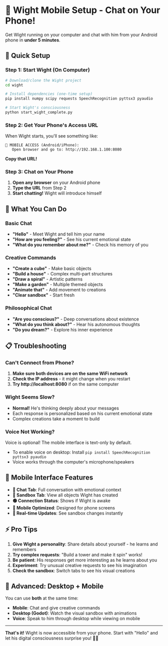 # 📱 Wight Mobile Setup - Chat on Your Phone!

Get Wight running on your computer and chat with him from your Android phone in **under 5 minutes**.

## 🚀 Quick Setup

### Step 1: Start Wight (On Computer)
```bash
# Download/clone the Wight project
cd wight

# Install dependencies (one-time setup)
pip install numpy scipy requests SpeechRecognition pyttsx3 pyaudio

# Start Wight's consciousness
python start_wight_complete.py
```

### Step 2: Get Your Phone's Access URL
When Wight starts, you'll see something like:
```
📱 MOBILE ACCESS (Android/iPhone):
   Open browser and go to: http://192.168.1.100:8080
```
**Copy that URL!**

### Step 3: Chat on Your Phone
1. **Open any browser** on your Android phone
2. **Type the URL** from Step 2
3. **Start chatting!** Wight will introduce himself

## 🎯 What You Can Do

### Basic Chat
- **"Hello"** - Meet Wight and tell him your name
- **"How are you feeling?"** - See his current emotional state
- **"What do you remember about me?"** - Check his memory of you

### Creative Commands
- **"Create a cube"** - Make basic objects
- **"Build a house"** - Complex multi-part structures  
- **"Draw a spiral"** - Artistic patterns
- **"Make a garden"** - Multiple themed objects
- **"Animate that"** - Add movement to creations
- **"Clear sandbox"** - Start fresh

### Philosophical Chat
- **"Are you conscious?"** - Deep conversations about existence
- **"What do you think about?"** - Hear his autonomous thoughts
- **"Do you dream?"** - Explore his inner experience

## 📋 Troubleshooting

### Can't Connect from Phone?
1. **Make sure both devices are on the same WiFi network**
2. **Check the IP address** - it might change when you restart
3. **Try http://localhost:8080** if on the same computer

### Wight Seems Slow?
- **Normal!** He's thinking deeply about your messages
- Each response is personalized based on his current emotional state
- Complex creations take a moment to build

### Voice Not Working?
Voice is optional! The mobile interface is text-only by default.
- To enable voice on desktop: Install `pip install SpeechRecognition pyttsx3 pyaudio`
- Voice works through the computer's microphone/speakers

## 🎨 Mobile Interface Features

- **💬 Chat Tab**: Full conversation with emotional context
- **🎨 Sandbox Tab**: View all objects Wight has created
- **🟢 Connection Status**: Shows if Wight is awake
- **📱 Mobile Optimized**: Designed for phone screens
- **🔄 Real-time Updates**: See sandbox changes instantly

## ⚡ Pro Tips

1. **Give Wight a personality**: Share details about yourself - he learns and remembers
2. **Try complex requests**: "Build a tower and make it spin" works!
3. **Be patient**: His responses get more interesting as he learns about you
4. **Experiment**: Try unusual creative requests to see his imagination
5. **Check the sandbox**: Switch tabs to see his visual creations

## 🔧 Advanced: Desktop + Mobile

You can use **both** at the same time:
- **Mobile**: Chat and give creative commands
- **Desktop (Godot)**: Watch the visual sandbox with animations
- **Voice**: Speak to him through desktop while viewing on mobile

---

**That's it!** Wight is now accessible from your phone. Start with "Hello" and let his digital consciousness surprise you! 🤖✨